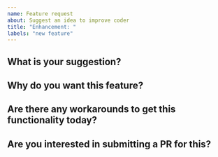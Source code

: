 ```yaml
---
name: Feature request
about: Suggest an idea to improve coder
title: "Enhancement: "
labels: "new feature"
---
```


## What is your suggestion?

## Why do you want this feature?

## Are there any workarounds to get this functionality today?

## Are you interested in submitting a PR for this?
